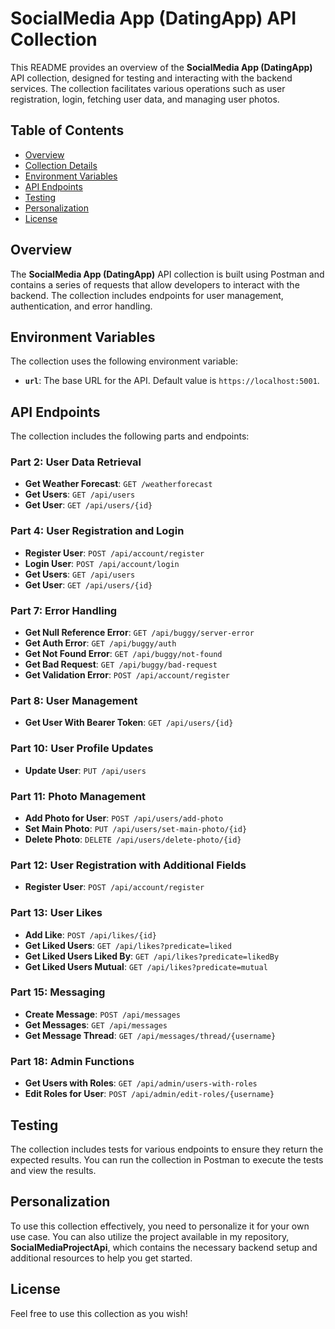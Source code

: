 # SocialMedia App (DatingApp) API Collection

This README provides an overview of the **SocialMedia App (DatingApp)** API collection, designed for testing and interacting with the backend services. The collection facilitates various operations such as user registration, login, fetching user data, and managing user photos.

## Table of Contents

- [Overview](#overview)
- [Collection Details](#collection-details)
- [Environment Variables](#environment-variables)
- [API Endpoints](#api-endpoints)
- [Testing](#testing)
- [Personalization](#personalization)
- [License](#license)

## Overview

The **SocialMedia App (DatingApp)** API collection is built using Postman and contains a series of requests that allow developers to interact with the backend. The collection includes endpoints for user management, authentication, and error handling.

## Environment Variables

The collection uses the following environment variable:

- **`url`**: The base URL for the API. Default value is `https://localhost:5001`.

## API Endpoints

The collection includes the following parts and endpoints:

### Part 2: User Data Retrieval
- **Get Weather Forecast**: `GET /weatherforecast`
- **Get Users**: `GET /api/users`
- **Get User**: `GET /api/users/{id}`

### Part 4: User Registration and Login
- **Register User**: `POST /api/account/register`
- **Login User**: `POST /api/account/login`
- **Get Users**: `GET /api/users`
- **Get User**: `GET /api/users/{id}`

### Part 7: Error Handling
- **Get Null Reference Error**: `GET /api/buggy/server-error`
- **Get Auth Error**: `GET /api/buggy/auth`
- **Get Not Found Error**: `GET /api/buggy/not-found`
- **Get Bad Request**: `GET /api/buggy/bad-request`
- **Get Validation Error**: `POST /api/account/register`

### Part 8: User Management
- **Get User With Bearer Token**: `GET /api/users/{id}`

### Part 10: User Profile Updates
- **Update User**: `PUT /api/users`

### Part 11: Photo Management
- **Add Photo for User**: `POST /api/users/add-photo`
- **Set Main Photo**: `PUT /api/users/set-main-photo/{id}`
- **Delete Photo**: `DELETE /api/users/delete-photo/{id}`

### Part 12: User Registration with Additional Fields
- **Register User**: `POST /api/account/register`

### Part 13: User Likes
- **Add Like**: `POST /api/likes/{id}`
- **Get Liked Users**: `GET /api/likes?predicate=liked`
- **Get Liked Users Liked By**: `GET /api/likes?predicate=likedBy`
- **Get Liked Users Mutual**: `GET /api/likes?predicate=mutual`

### Part 15: Messaging
- **Create Message**: `POST /api/messages`
- **Get Messages**: `GET /api/messages`
- **Get Message Thread**: `GET /api/messages/thread/{username}`

### Part 18: Admin Functions
- **Get Users with Roles**: `GET /api/admin/users-with-roles`
- **Edit Roles for User**: `POST /api/admin/edit-roles/{username}`

## Testing

The collection includes tests for various endpoints to ensure they return the expected results. You can run the collection in Postman to execute the tests and view the results.

## Personalization

To use this collection effectively, you need to personalize it for your own use case. You can also utilize the project available in my repository, **SocialMediaProjectApi**, which contains the necessary backend setup and additional resources to help you get started.

## License
Feel free to use this collection as you wish!
